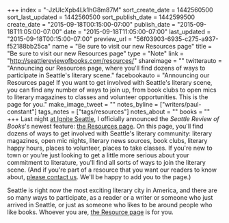 +++
index = "-JzUIcXpb4Lk1hG8m87M"
sort_create_date = 1442560500
sort_last_updated = 1442560500
sort_publish_date = 1442599500
create_date = "2015-09-18T00:15:00-07:00"
publish_date = "2015-09-18T11:05:00-07:00"
date = "2015-09-18T11:05:00-07:00"
last_updated = "2015-09-18T00:15:00-07:00"
preview_url = "56f03903-6935-c275-a937-f52188bb25ca"
name = "Be sure to visit our new Resources page"
title = "Be sure to visit our new Resources page"
type = "Note"
link = "http://seattlereviewofbooks.com/resources/"
shareimage = ""
twitterauto = "Announcing our Resources page, where you'll find dozens of ways to participate in Seattle's literary scene."
facebookauto = "Announcing our Resources page! If you want to get involved with Seattle's literary scene, you can find any number of ways to join up, from book clubs to open mics to literary magazines to classes and volunteer opportunities. This is the page for you."
make_image_tweet = ""
notes_byline = ["writers/paul-constant"]
tags_notes = ["tags/resources"]
notes_about = ""
books = ""
+++
Last night [at Ignite Seattle](http://igniteseattle.com/2015/08/21/full-speaker-list-and-tickets-for-seattle-ignite-28/), I officially announced the *Seattle Review of Books*'s newest feature: [the Resources page](http://seattlereviewofbooks.com/resources/). On this page, you'll find dozens of ways to get involved with Seattle's literary community: literary magazines, open mic nights, literary news sources, book clubs, literary happy hours, places to volunteer, places to take classes. If you're new to town or you're just looking to get a little more serious about your commitment to literature, you'll find all sorts of ways to join the literary scene. (And if you're part of a resource that you want our readers to know about, [please contact us](http://seattlereviewofbooks.com/about/). We'll be happy to add you to the page.)

Seattle is right now the most exciting literary city in America, and there are so many ways to participate, as a reader or a writer or someone who just arrived in Seattle, or just as someone who likes to be around people who like books. Whoever you are, [the Resource page](http://seattlereviewofbooks.com/resources/) is for you.

